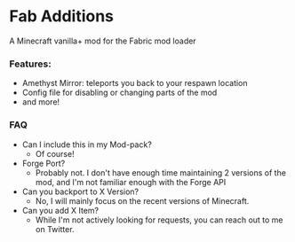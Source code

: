 # Fab Additions
A Minecraft vanilla+ mod for the Fabric mod loader

### Features:
- Amethyst Mirror: teleports you back to your respawn location
- Config file for disabling or changing parts of the mod
- and more!

### FAQ
- Can I include this in my Mod-pack?
    - Of course!
- Forge Port?
    - Probably not. I don't have enough time maintaining 2 versions of the mod, and I'm not familiar enough with the Forge API
- Can you backport to X Version?
    - No, I will mainly focus on the recent versions of Minecraft.
- Can you add X Item?
    - While I'm not actively looking for requests, you can reach out to me on Twitter.